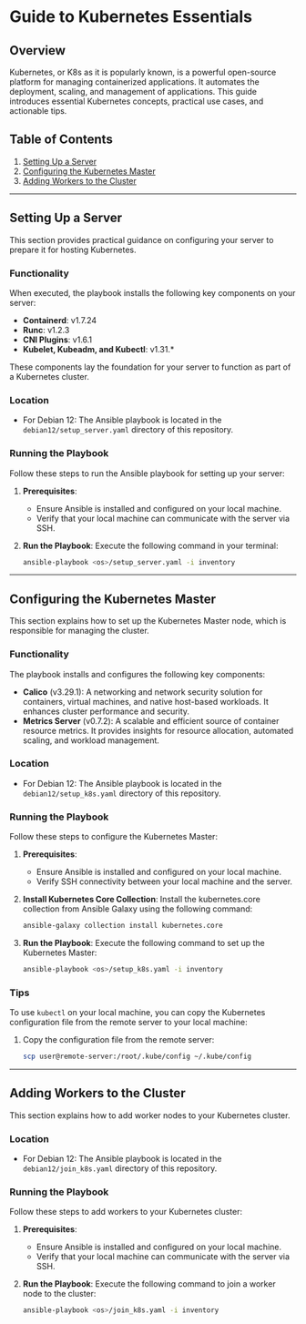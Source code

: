 # Guide to Kubernetes Essentials

## Overview
Kubernetes, or K8s as it is popularly known, is a powerful open-source platform for managing containerized applications. It automates the deployment, scaling, and management of applications. This guide introduces essential Kubernetes concepts, practical use cases, and actionable tips.

## Table of Contents
1. [Setting Up a Server](#setting-up-a-server)
2. [Configuring the Kubernetes Master](#configuring-the-kubernetes-master)
3. [Adding Workers to the Cluster](#adding-workers-to-the-cluster)

---
## Setting Up a Server
This section provides practical guidance on configuring your server to prepare it for hosting Kubernetes.

### Functionality
When executed, the playbook installs the following key components on your server:
- **Containerd**: v1.7.24
- **Runc**: v1.2.3
- **CNI Plugins**: v1.6.1
- **Kubelet, Kubeadm, and Kubectl**: v1.31.*

These components lay the foundation for your server to function as part of a Kubernetes cluster.

### Location
- For Debian 12: The Ansible playbook is located in the `debian12/setup_server.yaml` directory of this repository.

### Running the Playbook
Follow these steps to run the Ansible playbook for setting up your server:

1. **Prerequisites**:
   - Ensure Ansible is installed and configured on your local machine.
   - Verify that your local machine can communicate with the server via SSH.

2. **Run the Playbook**:
   Execute the following command in your terminal:
   ```bash
   ansible-playbook <os>/setup_server.yaml -i inventory
   ```

---
## Configuring the Kubernetes Master
This section explains how to set up the Kubernetes Master node, which is responsible for managing the cluster.

### Functionality
The playbook installs and configures the following key components:
- **Calico** (v3.29.1): A networking and network security solution for containers, virtual machines, and native host-based workloads. It enhances cluster performance and security.
- **Metrics Server** (v0.7.2): A scalable and efficient source of container resource metrics. It provides insights for resource allocation, automated scaling, and workload management.

### Location
- For Debian 12: The Ansible playbook is located in the `debian12/setup_k8s.yaml` directory of this repository.

### Running the Playbook
Follow these steps to configure the Kubernetes Master:

1. **Prerequisites**:
   - Ensure Ansible is installed and configured on your local machine.
   - Verify SSH connectivity between your local machine and the server.

2. **Install Kubernetes Core Collection**:
   Install the kubernetes.core collection from Ansible Galaxy using the following command:
   ```bash
   ansible-galaxy collection install kubernetes.core
   ```
3. **Run the Playbook**:
   Execute the following command to set up the Kubernetes Master:
   ```bash
   ansible-playbook <os>/setup_k8s.yaml -i inventory
   ```

### Tips
To use `kubectl` on your local machine, you can copy the Kubernetes configuration file from the remote server to your local machine:

1. Copy the configuration file from the remote server:
   ```bash
   scp user@remote-server:/root/.kube/config ~/.kube/config
    ```
---
## Adding Workers to the Cluster
This section explains how to add worker nodes to your Kubernetes cluster.

### Location
- For Debian 12: The Ansible playbook is located in the `debian12/join_k8s.yaml` directory of this repository.

### Running the Playbook
Follow these steps to add workers to your Kubernetes cluster:

1. **Prerequisites**:
   - Ensure Ansible is installed and configured on your local machine.
   - Verify that your local machine can communicate with the server via SSH.

2. **Run the Playbook**:
   Execute the following command to join a worker node to the cluster:
   ```bash
   ansible-playbook <os>/join_k8s.yaml -i inventory
   ```